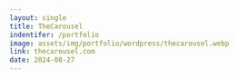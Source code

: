 ```yaml
---
layout: single
title: TheCarousel
indentifer: /portfolio
image: assets/img/portfolio/wordpress/thecarousel.webp
link: thecarousel.com
date: 2024-08-27
---
```

